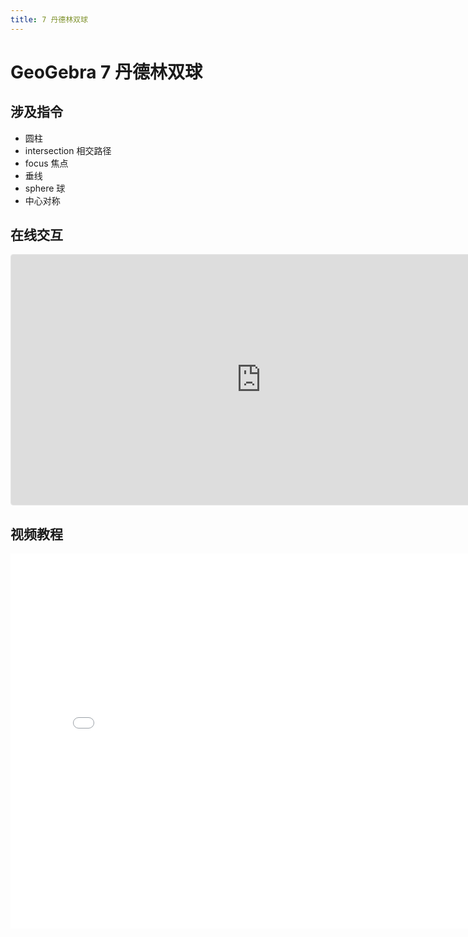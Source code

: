 ```yaml
---
title: 7 丹德林双球
---
```


# GeoGebra 7 丹德林双球

## 涉及指令

- 圆柱
- intersection 相交路径
- focus 焦点
- 垂线
- sphere 球
- 中心对称

## 在线交互

<iframe src="https://ggb123.cn/3d/jmwuhjvs?embed" width="800" height="400" allowfullscreen style="border: 1px solid #e4e4e4;border-radius: 4px;" frameborder="0"></iframe>

## 视频教程

<iframe src="//player.bilibili.com/player.html?aid=457628384&bvid=BV145411L7qX&cid=253244023&page=1"  width="800px" height="600px" scrolling="no" border="0" frameborder="no" framespacing="0" allowfullscreen="true"> </iframe>